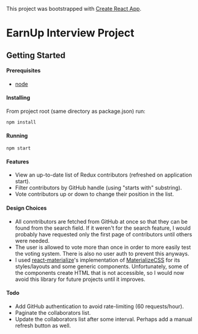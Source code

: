 This project was bootstrapped with [Create React App](https://github.com/facebookincubator/create-react-app).

# EarnUp Interview Project

## Getting Started

#### Prerequisites

- [node](https://nodejs.org/en/download/)

#### Installing

From project root (same directory as package.json) run:
```
npm install
```

#### Running

```
npm start
```

#### Features
- View an up-to-date list of Redux contributors (refreshed on application start).
- Filter contributors by GitHub handle (using "starts with" substring).
- Vote contributors up or down to change their position in the list.

#### Design Choices
- All conntributors are fetched from GitHub at once so that they can be found from the search field. If it weren't for the search feature, I would probably have requested only the first page of contributors until others were needed.
- The user is allowed to vote more than once in order to more easily test the voting system. There is also no user auth to prevent this anyways.
- I used [react-materialize](https://react-materialize.github.io)'s implementation of [MaterializeCSS](http://materializecss.com/) for its styles/layouts and some generic components. Unfortunately, some of the components create HTML that is not accessible, so I would now avoid this library for future projects until it improves.

#### Todo
- Add GitHub authentication to avoid rate-limiting (60 requests/hour).
- Paginate the collaborators list.
- Update the collaborators list after some interval. Perhaps add a manual refresh button as well.
